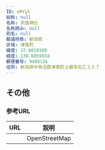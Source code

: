 ```yaml
---
ID: eMYyl
総称: null
名称: 矢放神社
名称読み: null
別名: null
都道府県: 新潟県
区域: 津南町
緯度: 37.0019109
経度: 138.6059934
郵便番号: 9498126
住所: 新潟県中魚沼郡津南町上郷寺石乙３５７
---
```


## その他

### 参考URL

| URL | 説明          |
| --- | ------------- |
|     | OpenStreetMap |
